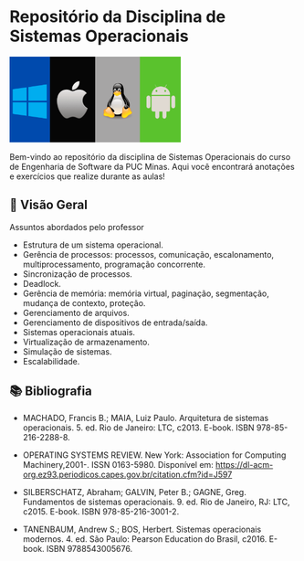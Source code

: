 # Repositório da Disciplina de Sistemas Operacionais

<img src="./assets/so.png" alt="Sistemas Operacionais" width="300"/>

Bem-vindo ao repositório da disciplina de Sistemas Operacionais do curso de Engenharia de Software da PUC Minas. Aqui você encontrará anotações e exercícios que realize durante as aulas!

## 🚀 Visão Geral

Assuntos abordados pelo professor

- Estrutura de um sistema operacional.
- Gerência de processos: processos, comunicação, escalonamento, multiprocessamento, programação concorrente.
- Sincronização de processos.
- Deadlock.
- Gerência de memória: memória virtual, paginação, segmentação, mudança de contexto, proteção.
- Gerenciamento de arquivos.
- Gerenciamento de dispositivos de entrada/saída.
- Sistemas operacionais atuais.
- Virtualização de armazenamento.
- Simulação de sistemas.
- Escalabilidade.

## 📚 Bibliografia

- MACHADO, Francis B.; MAIA, Luiz Paulo. Arquitetura de sistemas operacionais. 5. ed. Rio de Janeiro: LTC, c2013. E-book. ISBN 978-85-216-2288-8.

- OPERATING SYSTEMS REVIEW. New York: Association for Computing Machinery,2001-. ISSN 0163-5980. Disponível em: <https://dl-acm-org.ez93.periodicos.capes.gov.br/citation.cfm?id=J597>

- SILBERSCHATZ, Abraham; GALVIN, Peter B.; GAGNE, Greg. Fundamentos de sistemas operacionais. 9. ed. Rio de Janeiro, RJ: LTC, c2015. E-book. ISBN 978-85-216-3001-2.

- TANENBAUM, Andrew S.; BOS, Herbert. Sistemas operacionais modernos. 4. ed. São Paulo: Pearson Education do Brasil, c2016. E-book. ISBN 9788543005676.


